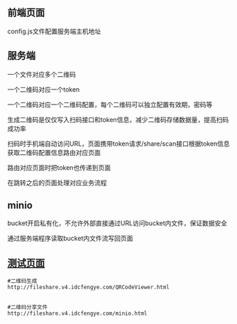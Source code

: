 ## 前端页面

config.js文件配置服务端主机地址

## 服务端

一个文件对应多个二维码

一个二维码对应一个token

一个二维码对应一个二维码配置，每个二维码可以独立配置有效期，密码等

生成二维码是仅仅写入扫码接口和token信息，减少二维码存储数据量，提高扫码成功率

扫码时手机端自动访问URL，页面携带token请求/share/scan接口根据token信息获取二维码配置信息路由对应页面

路由对应页面时把token也传递到页面

在跳转之后的页面处理对应业务流程



## minio

bucket开启私有化，不允许外部直接通过URL访问bucket内文件，保证数据安全

通过服务端程序读取bucket内文件流写回页面

## [测试页面](http://fileshare.v4.idcfengye.com/minio.html)

```shell
#二维码生成
http://fileshare.v4.idcfengye.com/QRCodeViewer.html


#二维码分享文件
http://fileshare.v4.idcfengye.com/minio.html




```

